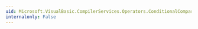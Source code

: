```yaml
---
uid: Microsoft.VisualBasic.CompilerServices.Operators.ConditionalCompareObjectLessEqual(System.Object,System.Object,System.Boolean)
internalonly: False
---
```

